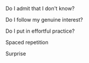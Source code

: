---
---

Do I admit that I don't know?

Do I follow my genuine interest?

Do I put in effortful practice? 

Spaced repetition

Surprise 